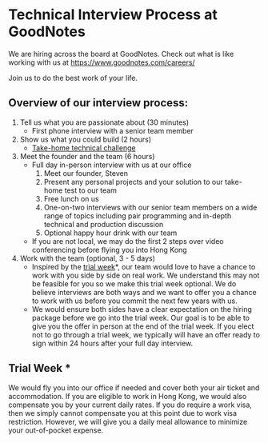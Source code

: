 # Technical Interview Process at GoodNotes

We are hiring across the board at GoodNotes. Check out what is like working with us at https://www.goodnotes.com/careers/

Join us to do the best work of your life.

## Overview of our interview process:

1. Tell us what you are passionate about (30 minutes)
    - First phone interview with a senior team member
2. Show us what you could build (2 hours)
    - [Take-home technical challenge](common/crdt.md)
3. Meet the founder and the team (6 hours)
    - Full day in-person interview with us at our office
        1. Meet our founder, Steven
        2. Present any personal projects and your solution to our take-home test to our team
        3. Free lunch on us
        4. One-on-two interviews with our senior team members on a wide range of topics including pair programming and in-depth technical and production discussion
        5. Optional happy hour drink with our team
    - If you are not local, we may do the first 2 steps over video conferencing before flying you into Hong Kong
4. Work with the team (optional, 3 - 5 days)
    - Inspired by the [trial week](https://www.sequoiacap.com/article/trial-week-our-hiring-secret/)*, our team would love to have a chance to work with you side by side on real work. We understand this may not be feasible for you so we make this trial week optional. We do believe interviews are both ways and we want to offer you a chance to work with us before you commit the next few years with us.
    - We would ensure both sides have a clear expectation on the hiring package before we go into the trial week. Our goal is to be able to give you the offer in person at the end of the trial week. If you elect not to go through a trial week, we typically will have an offer ready to sign within 24 hours after your full day interview.


## Trial Week *
We would fly you into our office if needed and cover both your air ticket and accommodation. If you are eligible to work in Hong Kong, we would also compensate you by your current daily rates. If you do require a work visa, then we simply cannot compensate you at this point due to work visa restriction. However, we will give you a daily meal allowance to minimize your out-of-pocket expense.